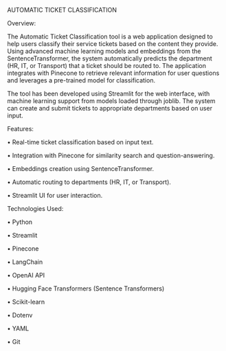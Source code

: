 AUTOMATIC TICKET CLASSIFICATION


Overview:

The Automatic Ticket Classification tool is a web application designed to help users classify their service tickets based on the content they provide. Using advanced machine learning models and embeddings from the SentenceTransformer, the system automatically predicts the department (HR, IT, or Transport) that a ticket should be routed to. The application integrates with Pinecone to retrieve relevant information for user questions and leverages a pre-trained model for classification.

The tool has been developed using Streamlit for the web interface, with machine learning support from models loaded through joblib. The system can create and submit tickets to appropriate departments based on user input.


Features:


•	Real-time ticket classification based on input text.

•	Integration with Pinecone for similarity search and question-answering.

•	Embeddings creation using SentenceTransformer.

•	Automatic routing to departments (HR, IT, or Transport).

•	Streamlit UI for user interaction.


Technologies Used:


•	Python

•	Streamlit

•	Pinecone

•	LangChain

•	OpenAI API

•	Hugging Face Transformers (Sentence Transformers)

•	Scikit-learn

•	Dotenv

•	YAML

•	Git

